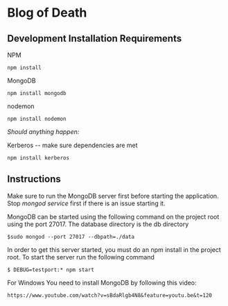 # Blog of Death #

## Development Installation Requirements ##

NPM
```
npm install
```


MongoDB
```
npm install mongodb
```

nodemon
```
npm install nodemon

```
*Should anything happen:*

Kerberos -- make sure dependencies are met
```
npm install kerberos
```

## Instructions ##
Make sure to run the MongoDB server first before starting the application.  Stop *mongod service* first if there is an issue starting it.

MongoDB can be started using the following command on the project root using the port 27017. The database directory is the db directory

```
$sudo mongod --port 27017 --dbpath=./data
```

In order to get this server started, you must do an npm install in the project root.
To start the server run the following command

```
$ DEBUG=testport:* npm start
```

For Windows
You need to install MongoDB by following this video:

```
https://www.youtube.com/watch?v=sBdaRlgb4N8&feature=youtu.be&t=120
```
